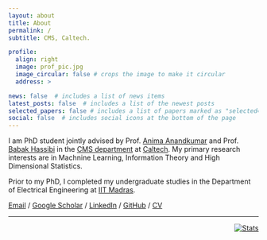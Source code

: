 ```yaml
---
layout: about
title: About
permalink: /
subtitle: CMS, Caltech.

profile:
  align: right
  image: prof_pic.jpg
  image_circular: false # crops the image to make it circular
  address: >

news: false  # includes a list of news items
latest_posts: false  # includes a list of the newest posts
selected_papers: false # includes a list of papers marked as "selected={true}"
social: false  # includes social icons at the bottom of the page
---
```

I am PhD student jointly advised by Prof. [Anima Anandkumar](http://tensorlab.cms.caltech.edu/users/anima/) and Prof. [Babak Hassibi](https://www.babak.caltech.edu/) in the [CMS department](http://cms.caltech.edu/) at [Caltech](https://www.caltech.edu/). My primary research interests are in Machnine Learning, Information Theory and High Dimensional Statistics.

<!-- Write your biography here. Tell the world about yourself. Link to your favorite [subreddit](http://reddit.com). You can put a picture in, too. The code is already in, just name your picture `prof_pic.jpg` and put it in the `img/` folder.

Put your address / P.O. box / other info right below your picture. You can also disable any of these elements by editing `profile` property of the YAML header of your `_pages/about.md`. Edit `_bibliography/papers.bib` and Jekyll will render your [publications page](/al-folio/publications/) automatically. -->

Prior to my PhD, I completed my undergraduate studies in the Department of Electrical Engineering at <a href="https://www.iitm.ac.in/">IIT Madras</a>.


[Email](mailto:nithinvarmak2305@gmail.com) / [Google Scholar](https://scholar.google.co.in/) / [LinkedIn](https://www.linkedin.com/in/nithin-varma/) / [GitHub](https://github.com/n1thinV) / [CV](./assets/pdf/CV.pdf)

<!-- <a href="mailto:nithinvarmak2305@gmail.com">Email</a>/
<a href="https://scholar.google.co.in/">Google Scholar</a>/
<a href="https://www.linkedin.com/in/nithin-varma/"> LinkedIn </a>/
<a href="https://n1thinv.github.io/"> Website </a> /
<a href="https://github.com/n1thinV"> GitHub </a> /
<a href="./assets/pdf/example_pdf.pdf"> CV </a> -->
---



<div style="text-align: right"> <a href="https://www.revolvermaps.com/livestats/5uy7w6rqcsq/"><img src="//rf.revolvermaps.com/w/3/s/a/10/0/2/ffffff/010020/aa0000/5uy7w6rqcsq.png" alt="Stats" style="border:0;"></a> </div>


<!-- Link to your social media connections, too. This theme is set up to use [Font Awesome icons](http://fortawesome.github.io/Font-Awesome/) and [Academicons](https://jpswalsh.github.io/academicons/), like the ones below. Add your Facebook, Twitter, LinkedIn, Google Scholar, or just disable all of them. -->
